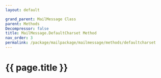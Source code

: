 ```yaml
---
layout: default

grand_parent: MailMessage Class
parent: Methods
Decompressor: false
title: MailMessage.DefaultCharset Method
nav_order: 3
permalink: /package/mailpackage/mailmessage/methods/defaultcharset
---
```

# {{ page.title }}